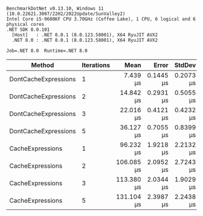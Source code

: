 ```

BenchmarkDotNet v0.13.10, Windows 11 (10.0.22621.3007/22H2/2022Update/SunValley2)
Intel Core i5-9600KF CPU 3.70GHz (Coffee Lake), 1 CPU, 6 logical and 6 physical cores
.NET SDK 8.0.101
  [Host]   : .NET 8.0.1 (8.0.123.58001), X64 RyuJIT AVX2
  .NET 8.0 : .NET 8.0.1 (8.0.123.58001), X64 RyuJIT AVX2

Job=.NET 8.0  Runtime=.NET 8.0  

```
| Method               | Iterations | Mean       | Error     | StdDev    | Gen0   | Gen1   | Allocated |
|--------------------- |----------- |-----------:|----------:|----------:|-------:|-------:|----------:|
| DontCacheExpressions | 1          |   7.439 μs | 0.1445 μs | 0.2073 μs | 1.2207 |      - |   5.81 KB |
| DontCacheExpressions | 2          |  14.842 μs | 0.2931 μs | 0.5055 μs | 2.4414 |      - |  11.59 KB |
| DontCacheExpressions | 3          |  22.016 μs | 0.4121 μs | 0.4232 μs | 3.6621 |      - |  17.37 KB |
| DontCacheExpressions | 5          |  36.127 μs | 0.7055 μs | 0.8399 μs | 6.1035 |      - |  28.93 KB |
| CacheExpressions     | 1          |  96.232 μs | 1.9218 μs | 2.2132 μs | 2.1973 | 1.9531 |  10.92 KB |
| CacheExpressions     | 2          | 106.085 μs | 2.0952 μs | 2.7243 μs | 3.4180 | 3.1738 |   16.7 KB |
| CacheExpressions     | 3          | 113.380 μs | 2.0344 μs | 1.9029 μs | 4.8828 | 0.4883 |  22.48 KB |
| CacheExpressions     | 5          | 131.104 μs | 2.3987 μs | 2.2438 μs | 7.3242 | 0.4883 |  34.04 KB |
